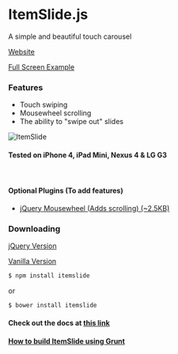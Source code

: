 ItemSlide.js
===================

A simple and beautiful touch carousel

[Website](http://itemslide.github.io/)

[Full Screen Example](http://itemslide.github.io/examples/fullscreen_navigation/)

### Features
- Touch swiping
- Mousewheel scrolling
- The ability to "swipe out" slides


![ItemSlide](https://raw.github.com/itemslide/itemslide.github.io/master/website-src/img/itemslide.png)



#### Tested on iPhone 4, iPad Mini, Nexus 4 & LG G3
<br/>


#### Optional Plugins (To add features)
- [jQuery Mousewheel (Adds scrolling) (~2.5KB)](https://cdnjs.cloudflare.com/ajax/libs/jquery-mousewheel/3.1.12/jquery.mousewheel.min.js)



### Downloading

[jQuery Version](http://itemslide.github.io/dist/itemslide.min.js)

[Vanilla Version](http://itemslide.github.io/dist/itemslide.vanilla.min.js)

```bash
$ npm install itemslide
```
or
```bash
$ bower install itemslide
```

#### Check out the docs at [this link](http://itemslide.github.io/docs)

#### [How to build ItemSlide using Grunt](https://github.com/itemslide/itemslide.github.io/blob/master/CONTRIBUTING.md#building-using-grunt)